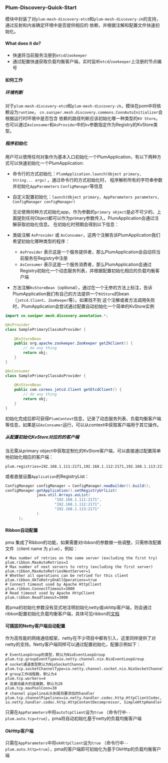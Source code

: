 ### Plum-Discovery-Quick-Start

  模块中封装了对`plum-mesh-discovery-etcd`和`plum-mesh-discovery-zk`的支持，通过反射和内省确定环境中是否提供相应的
依赖，并根据注解和配置文件快速初始化。

#### What does it do?

* 快速将当前服务注册到`etcd`/`zookeeper`
* 通过配置快速获取负载均衡客户端，实时监听`etcd`/`zookeeper`上注册的节点编号

#### 如何工作

##### 环境判断
  对于`plum-mesh-discovery-etcd`和`plum-mesh-discovery-zk`，模块在pom中将依赖设为`runtime`， `cn.suniper.mesh.discovery.commons.ConnAutoInitializer`会根据运行时环境中是否包含
依赖的路径判断应该初始化哪一种类型的`KV Store`。也可以通过`AsConsumer`和`AsProvider`中的`kv`参数指定作为Registry的KvStore类型。

##### 程序初始化
  用户可以使用任何对象作为基本入口初始化一个PlumApplication，有以下两种方式可以快速初始化一个PlumApplication:
* 命令行的方式初始化：`PlumApplication.launch(Object primary, String... args)` 。通过命令行的方式初始化时，
程序解析所有的字符串参数并初始化`AppParameters` `ConfigManager`等信息
* 自定义配置初始化：`launch(Object primary, AppParameters parameters, ConfigManager configManager)`
  
  无论使用何种方式初始化app，作为参数的`primary object`是必不可少的。上面提到任何Object都可以作为primary参数传入，PlumApplication会通过注解获取初始化信息。
在初始化时预期会得到以下信息：
* 类级注解 `AsProvider` 或 `AsConsumer`，这两个注解告诉PlumApplication我们希望初始化哪种类型的程序：
    * `AsProvider` 表示这是一个服务提供者，那么PlumApplication会自动将当前服务在Registry中注册
    * `AsConsumer` 表示这是一个服务消费者，那么PlumApplication会通过Registry初始化一个动态服务列表，并根据配置初始化相应的负载均衡客户端
* 方法注解`KvStoreBean`（optional），通过在一个无参的方法上标注，告诉PlumApplication我们有自己的方法提供一个`KVStore`的bean（`jetcd.Client`、`ZooKeeper`等）。如果找不到
这个注解或者方法调用失败时，PlumApplication会尝试通过配置自动初始化一个简单的KvStore实例
```java
import cn.suniper.mesh.discovery.annotation.*;

@AsProvider
class SamplePrimaryClassAsProvider {
    
    @KvStoreBean
    public org.apache.zookeeper.ZooKeeper getZkClient() {
        // do any thing
        return obj;
    }
}

@AsConsumer
class SamplePrimaryClassAsProvider {
    
    @KvStoreBean
    public com.coreos.jetcd.Client getEtcdClient() {
        // do any thing
        return obj;
    }
}
```
  初始化完成后即可获得`PlumContext`信息，记录了动态服务列表、负载均衡客户端等信息，如果是以`AsConsumer`运行，可以从context中获取客户端用于其它操作。
  
##### 从配置初始化KvStore对应的的客户端

当无需从primary object中获取定制化的KvStore客户端，可以直接通过配置简单地初始化相应的客户端：
```properties
plum.registries=192.168.1.111:2171,192.168.1.112:2171,192.168.1.113:2171
```
或者直接设置`Application`的RegistryList：
```java
ConfigManager configManager = ConfigManager.newBuilder().build();
configManager.getApplication().setRegistryUrlList(
              java.util.Arrays.asList(
                      "192.168.1.111:2171", 
                      "192.168.1.112:2171",
                      "192.168.1.113:2171"
              )
      );
```

#### Ribbon自动配置
pma 集成了Ribbon的功能，如果需要对ribbon的参数做一些调整，只需修改配置文件（client name 为 `plum`），例如：
```properties
# Max number of retries on the same server (excluding the first try)
plum.ribbon.MaxAutoRetries=3
# Max number of next servers to retry (excluding the first server)
plum.ribbon.MaxAutoRetriesNextServer=1
# Whether all operations can be retried for this client
plum.ribbon.OkToRetryOnAllOperations=true
# Connect timeout used by Apache HttpClient
plum.ribbon.ConnectTimeout=3000
# Read timeout used by Apache HttpClient
plum.ribbon.ReadTimeout=3000
```

若pma的初始化参数没有显式地注明初始化netty或okhttp客户端，则会通过ribbon配置初始化负载均衡客户端，具体可见ribbon的[文档](https://github.com/Netflix/ribbon/wiki/Programmers-Guide)

#### 可插拔的Netty客户端自动配置
作为高性能的网络通信框架，netty在不少项目中都有引入，这里同样提供了对netty的支持。Netty客户端同样可以通过配置初始化，配置示例如下：
```properties
# EventLoopGroup的类型，默认为NioEventLoopGroup
plum.tcp.groupEventType=io.netty.channel.nio.NioEventLoopGroup
# socket通道类型默认为NioSocketChannel
plum.tcp.socketChannelType=io.netty.channel.socket.nio.NioSocketChannel
# group工作线程数，默认为4
plum.tcp.workers=4
# 连接池最大的连接数，默认为20
plum.tcp.maxPoolConn=30
# channel pipeline从头到尾将要添加的handler
plum.tcp.channelPipelines=io.netty.handler.codec.http.HttpClientCodec, io.netty.handler.codec.http.HttpContentDecompressor, SimpleHttpHandler
```
只需在`AppParameters`中将`autoTcpClient`设为`true`
（命令行中`--plum.auto.tcp=true`），pma将自动初始化基于netty的负载均衡客户端

#### OkHttp客户端
只需在`AppParameters`中将`okHttpClient`设为`true` （命令行中`--plum.auto.http=true`），pma的客户端即可初始化为基于OkHttp的负载均衡客户端